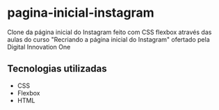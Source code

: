 # pagina-inicial-instagram
Clone da página inicial do Instagram feito com CSS flexbox através das aulas do curso "Recriando a página inicial do Instagram" ofertado pela Digital Innovation One

## Tecnologias utilizadas
- CSS
- Flexbox
- HTML

